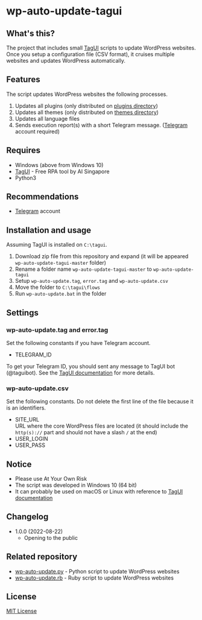 # wp-auto-update-tagui

## What's this?

The project that includes small [TagUI](https://github.com/aisingapore/TagUI) scripts to update WordPress websites.
Once you setup a configuration file (CSV format), it cruises multiple websites and updates WordPress automatically.

## Features

The script updates WordPress websites the following processes.

1. Updates all plugins (only distributed on [plugins directory](https://wordpress.org/plugins/))
1. Updates all themes (only distributed on [themes directory](https://wordpress.org/themes/))
1. Updates all language files
1. Sends execution report(s) with a short Telegram message. ([Telegram](https://telegram.org/) account required)

## Requires

-   Windows (above from Windows 10)
-   [TagUI](https://github.com/aisingapore/TagUI) - Free RPA tool by AI Singapore
-   Python3

## Recommendations

-   [Telegram](https://telegram.org/) account

## Installation and usage

Assuming TagUI is installed on `C:\tagui`.

1. Download zip file from this repository and expand (it will be appeared `wp-auto-update-tagui-master` folder)
1. Rename a folder name `wp-auto-update-tagui-master` to `wp-auto-update-tagui`
1. Setup `wp-auto-update.tag`, `error.tag` and `wp-auto-update.csv`
1. Move the folder to `C:\tagui\flows`
1. Run `wp-auto-update.bat` in the folder

## Settings

### wp-auto-update.tag and error.tag

Set the following constants if you have Telegram account.

-   TELEGRAM_ID

To get your Telegram ID, you should sent any message to TagUI bot (@taguibot). See the [TagUI documentation](https://tagui.readthedocs.io/en/latest/reference.html#telegram) for more details.

### wp-auto-update.csv

Set the following constants. Do not delete the first line of the file because it is an identifiers.

-   SITE_URL  
    URL where the core WordPress files are located (it should include the `http(s)://` part and should not have a slash `/` at the end)
-   USER_LOGIN
-   USER_PASS

## Notice

-   Please use At Your Own Risk
-   The script was developed in Windows 10 (64 bit)
-   It can probably be used on macOS or Linux with reference to [TagUI documentation](https://tagui.readthedocs.io/en/latest/advanced.html#handling-exceptions-and-errors)

## Changelog

-   1.0.0 (2022-08-22)
    -   Opening to the public

## Related repository

-   [wp-auto-update.py](https://github.com/tecking/wp-auto-update.py) - Python script to update WordPress websites
-   [wp-auto-update.rb](https://github.com/tecking/wp-auto-update.rb) - Ruby script to update WordPress websites

## License

[MIT License](https://opensource.org/licenses/mit-license.php)

